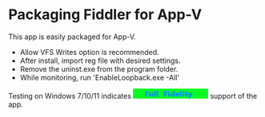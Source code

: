 # Packaging Fiddler for App-V

This app is easily packaged for App-V.

* Allow VFS Writes option is recommended.
* After install, import reg file with desired settings.
* Remove the uninst.exe from the program folder.
* While monitoring, run 'EnableLoopback.exe -All'


Testing on Windows 7/10/11 indicates [<img src="/media/CatFullFidelity.png" alt="Full Fidelity" />](/media/CatFullFidelity.png) support of the app.